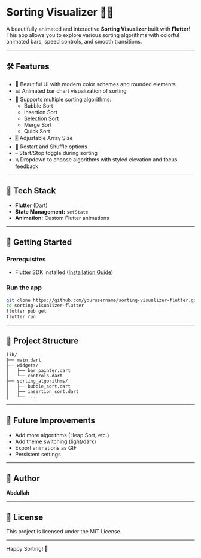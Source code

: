 # Sorting Visualizer 🧪✨

A beautifully animated and interactive **Sorting Visualizer** built with **Flutter**!  
This app allows you to explore various sorting algorithms with colorful animated bars, speed controls, and smooth transitions.

---

## 🛠 Features

- 🎨 Beautiful UI with modern color schemes and rounded elements
- 📊 Animated bar chart visualization of sorting
- 🧠 Supports multiple sorting algorithms:
  - Bubble Sort
  - Insertion Sort
  - Selection Sort
  - Merge Sort
  - Quick Sort
- 🎚 Adjustable Array Size
- 🔁 Restart and Shuffle options
- ⎯ Start/Stop toggle during sorting
- 🕽\ Dropdown to choose algorithms with styled elevation and focus feedback

---

## 🧱 Tech Stack

- **Flutter** (Dart)
- **State Management:** `setState`
- **Animation:** Custom Flutter animations

---

## 🚀 Getting Started

### Prerequisites
- Flutter SDK installed ([Installation Guide](https://docs.flutter.dev/get-started/install))

### Run the app
```bash
git clone https://github.com/yourusername/sorting-visualizer-flutter.git
cd sorting-visualizer-flutter
flutter pub get
flutter run
```

---

## 📁 Project Structure
```
lib/
├── main.dart
├── widgets/
│   ├── bar_painter.dart
│   └── controls.dart
├── sorting_algorithms/
│   ├── bubble_sort.dart
│   ├── insertion_sort.dart
│   └── ...
```

---

## 🌟 Future Improvements
- Add more algorithms (Heap Sort, etc.)
- Add theme switching (light/dark)
- Export animations as GIF
- Persistent settings

---

## 👥 Author

**Abdullah**  

---

## 📄 License

This project is licensed under the MIT License.

---

Happy Sorting! 🎉

